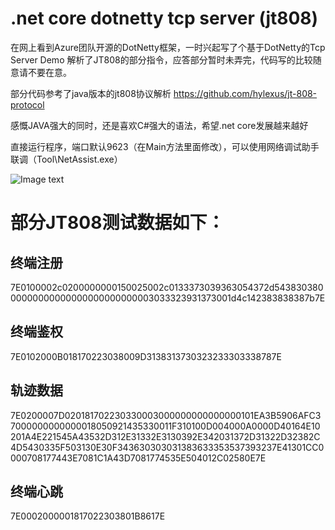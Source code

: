 ﻿# .net core dotnetty tcp server (jt808)

在网上看到Azure团队开源的DotNetty框架，一时兴起写了个基于DotNetty的Tcp Server Demo
解析了JT808的部分指令，应答部分暂时未弄完，代码写的比较随意请不要在意。

部分代码参考了java版本的jt808协议解析 https://github.com/hylexus/jt-808-protocol

感慨JAVA强大的同时，还是喜欢C#强大的语法，希望.net core发展越来越好

直接运行程序，端口默认9623（在Main方法里面修改），可以使用网络调试助手联调（Tool\NetAssist.exe）

![Image text](https://github.com/mingyunet/JT808-Server/blob/master/Tool/data.png)


# 部分JT808测试数据如下： 

## 终端注册
7E0100002c0200000000150025002c0133373039363054372d54383038000000000000000000000000003033323931373001d4c142383838387b7E

## 终端鉴权
7E0102000B018170223038009D3138313730323233303338787E 

## 轨迹数据
7E0200007D020181702230330003000000000000000101EA3B5906AFC37000000000000018050921435330011F310100D004000A0000D40164E10201A4E221545A43532D312E31332E3130392E342031372D31322D32382C4D5430335F503130E30F343630303031383633353537393237E41301CC0000708177443E7081C1A43D7081774535E504012C02580E7E

## 终端心跳
7E0002000001817022303801B8617E
